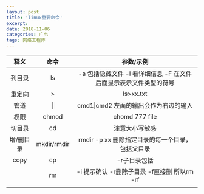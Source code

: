 ```yaml
---
layout: post
title: 'linux重要命令'
excerpt:
date: 2018-11-06
categories: 广电
tags: 网络工程师
---
```








 



|   释义    |    命令     |                          参数/示例                           |
| :-------: | :---------: | :----------------------------------------------------------: |
|  列目录   |     ls      | -a 包括隐藏文件 -l 看详细信息 -F 在文件后面显示表示文件类型的符号 |
|  重定向   |      >      |                          ls>xx.txt                           |
|   管道    |     \|      |          cmd1\|cmd2     左面的输出会作为右边的输入           |
|   权限    |    chmod    |                        chomd 777 file                        |
|  切目录   |     cd      |                        注意大小写敏感                        |
| 增/删目录 | mkdir/rmdir |      rmdir -p  xx 删除指定目录的每一个目录，包括父目录       |
|   copy    |     cp      |                         -r子目录包括                         |
|           |     rm      |         -i 提示确认 -r删除子目录 -f直接删 所以rm -rf         |
|           |             |                                                              |

